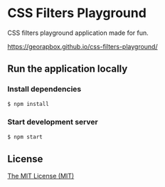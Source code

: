 # CSS Filters Playground

CSS filters playground application made for fun.

https://georapbox.github.io/css-filters-playground/

## Run the application locally

### Install dependencies
```sh
$ npm install
```

### Start development server
```sh
$ npm start
```

## License

[The MIT License (MIT)](https://georapbox.mit-license.org/@2018)
